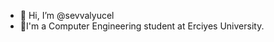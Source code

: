 - 👋 Hi, I’m @sevvalyucel
- 👀I'm a Computer Engineering student at Erciyes University.

<!---
lotusdalek/lotusdalek is a ✨ special ✨ repository because its `README.md` (this file) appears on your GitHub profile.
You can click the Preview link to take a look at your changes.
--->
